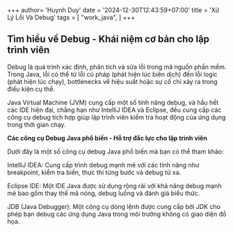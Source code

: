 +++
author= 'Huynh Duy'
date = '2024-12-30T12:43:59+07:00'
title = 'Xử Lý Lỗi Và Debug'
tags = [
    "work_java",
]
+++
## Tìm hiểu về Debug - Khái niệm cơ bản cho lập trình viên

Debug là quá trình xác định, phân tích và sửa lỗi trong mã nguồn phần mềm. Trong Java, lỗi có thể từ lỗi cú pháp (phát hiện lúc biên dịch) đến lỗi logic (phát hiện lúc chạy), bottlenecks về hiệu suất hoặc sự cố chỉ xảy ra trong điều kiện cụ thể. 

Java Virtual Machine (JVM) cung cấp một số tính năng debug, và hầu hết các IDE hiện đại, chẳng hạn như IntelliJ IDEA và Eclipse, đều cung cấp các công cụ debug tích hợp giúp lập trình viên kiểm tra hoạt động của ứng dụng trong thời gian chạy.

**Các công cụ Debug Java phổ biến - Hỗ trợ đắc lực cho lập trình viên**

Dưới đây là một số công cụ debug Java phổ biến mà bạn có thể tham khảo:

IntelliJ IDEA: Cung cấp trình debug mạnh mẽ với các tính năng như breakpoint, kiểm tra biến, thực thi từng bước và debug từ xa.

Eclipse IDE: Một IDE Java được sử dụng rộng rãi với khả năng debug mạnh mẽ bao gồm thay thế mã nóng, debug luồng và đánh giá biểu thức.

JDB (Java Debugger): Một công cụ dòng lệnh được cung cấp bởi JDK cho phép bạn debug các ứng dụng Java trong môi trường không có giao diện đồ họa.